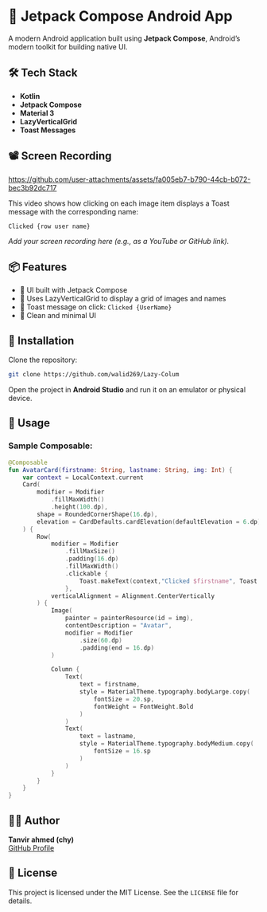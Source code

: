 # 🚀 Jetpack Compose Android App

A modern Android application built using **Jetpack Compose**, Android’s modern toolkit for building native UI.

## 🛠 Tech Stack

- **Kotlin**
- **Jetpack Compose**
- **Material 3**
- **LazyVerticalGrid**
- **Toast Messages**

## 📽️ Screen Recording

https://github.com/user-attachments/assets/fa005eb7-b790-44cb-b072-bec3b92dc717



This video shows how clicking on each image item displays a Toast message with the corresponding name:

```
Clicked {row user name}
```

_Add your screen recording here (e.g., as a YouTube or GitHub link)._

## 📦 Features

- 🎨 UI built with Jetpack Compose
- 🧱 Uses LazyVerticalGrid to display a grid of images and names
- 🔔 Toast message on click: `Clicked {UserName}`
- 🧼 Clean and minimal UI

## 🧰 Installation

Clone the repository:
```bash
git clone https://github.com/walid269/Lazy-Colum
```

Open the project in **Android Studio** and run it on an emulator or physical device.

## 📄 Usage

### Sample Composable:
```kotlin
@Composable
fun AvatarCard(firstname: String, lastname: String, img: Int) {
    var context = LocalContext.current
    Card(
        modifier = Modifier
            .fillMaxWidth()
            .height(100.dp),
        shape = RoundedCornerShape(16.dp),
        elevation = CardDefaults.cardElevation(defaultElevation = 6.dp)
    ) {
        Row(
            modifier = Modifier
                .fillMaxSize()
                .padding(16.dp)
                .fillMaxWidth()
                .clickable {
                    Toast.makeText(context,"Clicked $firstname", Toast.LENGTH_SHORT).show()
                },
            verticalAlignment = Alignment.CenterVertically
        ) {
            Image(
                painter = painterResource(id = img),
                contentDescription = "Avatar",
                modifier = Modifier
                    .size(60.dp)
                    .padding(end = 16.dp)
            )

            Column {
                Text(
                    text = firstname,
                    style = MaterialTheme.typography.bodyLarge.copy(
                        fontSize = 20.sp,
                        fontWeight = FontWeight.Bold
                    )
                )
                Text(
                    text = lastname,
                    style = MaterialTheme.typography.bodyMedium.copy(
                        fontSize = 16.sp
                    )
                )
            }
        }
    }
}

```

## 🧑‍💻 Author

**Tanvir ahmed (chy)**  
[GitHub Profile](https://github.com/walid269)

## 📜 License

This project is licensed under the MIT License. See the `LICENSE` file for details.
